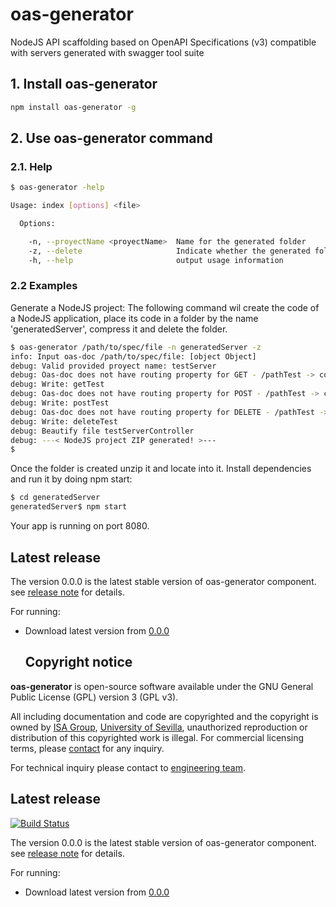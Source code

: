 # oas-generator

NodeJS API scaffolding based on OpenAPI Specifications (v3) compatible with servers generated with swagger tool suite

## 1\. Install oas-generator

```bash
npm install oas-generator -g
```

## 2\. Use oas-generator command

### 2.1\. Help

```bash
$ oas-generator -help

Usage: index [options] <file>

  Options:

    -n, --proyectName <proyectName>  Name for the generated folder
    -z, --delete                     Indicate whether the generated folder must be deleted after compression
    -h, --help                       output usage information
```

### 2.2 Examples

Generate a NodeJS project: The following command wil create the code of a NodeJS application, place its code in a folder by the name 'generatedServer', compress it and delete the folder.

```bash
$ oas-generator /path/to/spec/file -n generatedServer -z
info: Input oas-doc /path/to/spec/file: [object Object]
debug: Valid provided proyect name: testServer
debug: Oas-doc does not have routing property for GET - /pathTest -> controller name autogenerated: testServerController
debug: Write: getTest
debug: Oas-doc does not have routing property for POST - /pathTest -> controller name autogenerated: testServerController
debug: Write: postTest
debug: Oas-doc does not have routing property for DELETE - /pathTest -> controller name autogenerated: testServerController
debug: Write: deleteTest
debug: Beautify file testServerController
debug: ---< NodeJS project ZIP generated! >---
$
```

Once the folder is created unzip it and locate into it. Install dependencies and run it by doing npm start:

```bash
$ cd generatedServer
generatedServer$ npm start
```

Your app is running on port 8080.

## Latest release

The version 0.0.0 is the latest stable version of oas-generator component. see [release note](https://github.com/isa-group/oas-generator/releases/tag/0.0.0) for details.

For running:

- Download latest version from [0.0.0](https://github.com/isa-group/oas-generator/releases/tag/0.0.0)

  ## Copyright notice

**oas-generator** is open-source software available under the GNU General Public License (GPL) version 3 (GPL v3).

All including documentation and code are copyrighted and the copyright is owned by [ISA Group](http://www.isa.us.es), [University of Sevilla](http://www.us.es), unauthorized reproduction or distribution of this copyrighted work is illegal. For commercial licensing terms, please [contact](./extra/contact.md) for any inquiry.

For technical inquiry please contact to [engineering team](./extra/about.md).

## Latest release

[![Build Status](https://travis-ci.org/isa-group/oas-generator.svg?branch=master)](https://travis-ci.org/http://github.com/isa-group/oas-generator)

The version 0.0.0 is the latest stable version of oas-generator component. see [release note](http://github.com/isa-group/oas-generator/releases/tag/0.0.0) for details.

For running:

- Download latest version from [0.0.0](http://github.com/isa-group/oas-generator/releases/tag/0.0.0)
